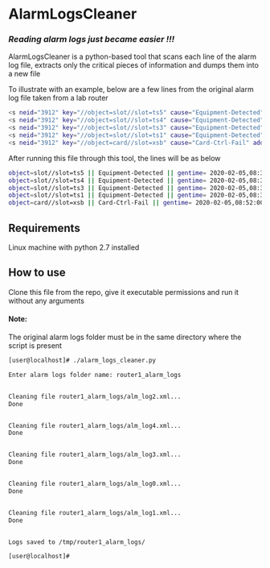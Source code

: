 # AlarmLogsCleaner
### _Reading alarm logs just became easier !!!_

AlarmLogsCleaner is a python-based tool that scans each line of the alarm log file, extracts only the critical pieces of information and dumps them into a new file

To illustrate with an example, below are a few lines from the original alarm log file taken from a lab router

```sh
<s neid="3912" key="//object=slot//slot=ts5" cause="Equipment-Detected" addtionalinfo="null" severity="warning" category="eqpt" gentime="2020-02-05,08:38:04"></s>
<s neid="3912" key="//object=slot//slot=ts4" cause="Equipment-Detected" addtionalinfo="null" severity="warning" category="eqpt" gentime="2020-02-05,08:38:04"></s>
<s neid="3912" key="//object=slot//slot=ts3" cause="Equipment-Detected" addtionalinfo="null" severity="warning" category="eqpt" gentime="2020-02-05,08:38:04"></s>
<s neid="3912" key="//object=slot//slot=ts1" cause="Equipment-Detected" addtionalinfo="null" severity="warning" category="eqpt" gentime="2020-02-05,08:38:04"></s>
<s neid="3912" key="//object=card//slot=xsb" cause="Card-Ctrl-Fail" addtionalinfo="null" severity="critical" category="eqpt" gentime="2020-02-05,08:52:00"></s>
```

After running this file through this tool, the lines will be as below

```sh
object=slot//slot=ts5 || Equipment-Detected || gentime= 2020-02-05,08:38:04
object=slot//slot=ts4 || Equipment-Detected || gentime= 2020-02-05,08:38:04
object=slot//slot=ts3 || Equipment-Detected || gentime= 2020-02-05,08:38:04
object=slot//slot=ts1 || Equipment-Detected || gentime= 2020-02-05,08:38:04
object=card//slot=xsb || Card-Ctrl-Fail || gentime= 2020-02-05,08:52:00
```

## Requirements
Linux machine with python 2.7 installed

## How to use
Clone this file from the repo, give it executable permissions and run it without any arguments

#### Note: 
The original alarm logs folder must be in the same directory where the script is present

```sh
[user@localhost]# ./alarm_logs_cleaner.py 

Enter alarm logs folder name: router1_alarm_logs


Cleaning file router1_alarm_logs/alm_log2.xml...
Done


Cleaning file router1_alarm_logs/alm_log4.xml...
Done


Cleaning file router1_alarm_logs/alm_log3.xml...
Done


Cleaning file router1_alarm_logs/alm_log0.xml...
Done


Cleaning file router1_alarm_logs/alm_log1.xml...
Done


Logs saved to /tmp/router1_alarm_logs/

[user@localhost]#
```
